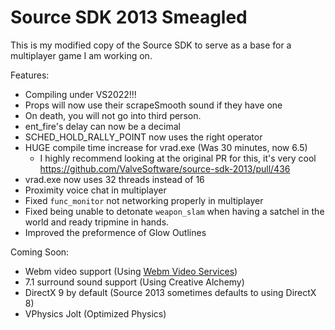 # Source SDK 2013 Smeagled 
This is my modified copy of the Source SDK to serve as a base for a multiplayer game I am working on.

Features:
* Compiling under VS2022!!!
* Props will now use their scrapeSmooth sound if they have one
* On death, you will not go into third person.
* ent_fire's delay can now be a decimal
* SCHED_HOLD_RALLY_POINT now uses the right operator
* HUGE compile time increase for vrad.exe (Was 30 minutes, now 6.5)
  * I highly recommend looking at the original PR for this, it's very cool https://github.com/ValveSoftware/source-sdk-2013/pull/436   
* vrad.exe now uses 32 threads instead of 16
* Proximity voice chat in multiplayer
* Fixed <code>func_monitor</code> not networking properly in multiplayer
* Fixed being unable to detonate <code>weapon_slam</code> when having a satchel in the world and ready tripmine in hands.
* Improved the preformence of Glow Outlines  

Coming Soon: 
* Webm video support (Using [Webm Video Services](https://github.com/nooodles-ahh/video_services/tree/master))
* 7.1 surround sound support (Using Creative Alchemy)
* DirectX 9 by default (Source 2013 sometimes defaults to using DirectX 8) 
* VPhysics Jolt (Optimized Physics)  
